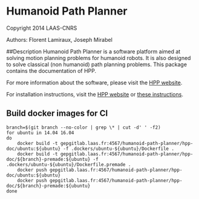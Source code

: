 #  Humanoid Path Planner

Copyright 2014 LAAS-CNRS

Authors: Florent Lamiraux, Joseph Mirabel

##Description
Humanoid Path Planner is a software platform aimed at solving motion planning
problems for humanoid robots. It is also designed to solve classical (non
humanoid) path planning problems.
This package contains the documentation of HPP.

For more information about the software, please
visit the [HPP website](https://humanoid-path-planner.github.io/hpp-doc).

For installation instructions, visit
the [HPP website](https://humanoid-path-planner.github.io/hpp-doc/download.html?branch=devel)
or [these instructions](doc/instructions.md).

## Build docker images for CI

```
branch=$(git branch --no-color | grep \* | cut -d' ' -f2)
for ubuntu in 14.04 16.04
do
    docker build -t gepgitlab.laas.fr:4567/humanoid-path-planner/hpp-doc/ubuntu:${ubuntu} -f .dockers/ubuntu-${ubuntu}/Dockerfile .
    docker build -t gepgitlab.laas.fr:4567/humanoid-path-planner/hpp-doc/${branch}-premade:${ubuntu} -f .dockers/ubuntu-${ubuntu}/Dockerfile.premade .
    docker push gepgitlab.laas.fr:4567/humanoid-path-planner/hpp-doc/ubuntu:${ubuntu}
    docker push gepgitlab.laas.fr:4567/humanoid-path-planner/hpp-doc/${branch}-premade:${ubuntu}
done
```

